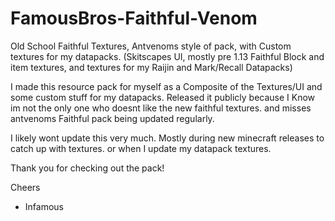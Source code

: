 # FamousBros-Faithful-Venom
Old School Faithful Textures, Antvenoms style of pack, with Custom textures for my datapacks.
(Skitscapes UI, mostly pre 1.13 Faithful Block and item textures, and textures for my Raijin and Mark/Recall Datapacks)

I made this resource pack for myself as a Composite of the Textures/UI and some custom stuff for my datapacks.
Released it publicly because I Know im not the only one who doesnt like the new faithful textures.
and misses antvenoms Faithful pack being updated regularly.

I likely wont update this very much.  Mostly during new minecraft releases to catch up with textures.  or when I update my datapack textures.

Thank you for checking out the pack!

Cheers
- Infamous
